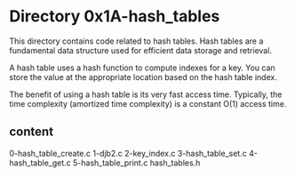 # Directory 0x1A-hash_tables

This directory contains code related to hash tables. Hash tables are a fundamental data structure used for efficient data storage and retrieval. 

A hash table uses a hash function to compute indexes for a key. You can store the value at the appropriate location based on the hash table index.

The benefit of using a hash table is its very fast access time. Typically, the time complexity (amortized time complexity) is a constant O(1) access time.

## content
0-hash_table_create.c
1-djb2.c
2-key_index.c
3-hash_table_set.c
4-hash_table_get.c
5-hash_table_print.c
hash_tables.h